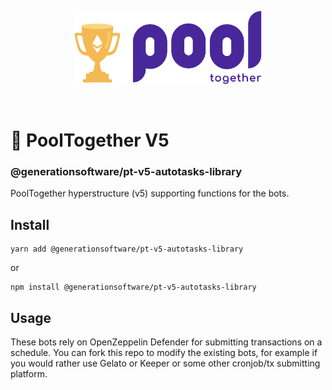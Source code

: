 <p align="center">
  <img src="https://raw.githubusercontent.com/GenerationSoftware/pt-v5-utils-js-beta/main/img/pooltogether-logo--purple@2x.png?raw=true" alt="PoolTogether Brand" style="max-width:100%;" width="300">
</p>

<br />

# 🤖 PoolTogether V5

### @generationsoftware/pt-v5-autotasks-library

PoolTogether hyperstructure (v5) supporting functions for the bots.

## Install

```
yarn add @generationsoftware/pt-v5-autotasks-library
```

or

```
npm install @generationsoftware/pt-v5-autotasks-library
```

## Usage

These bots rely on OpenZeppelin Defender for submitting transactions on a schedule. You can fork this repo to modify the existing bots, for example if you would rather use Gelato or Keeper or some other cronjob/tx submitting platform.
